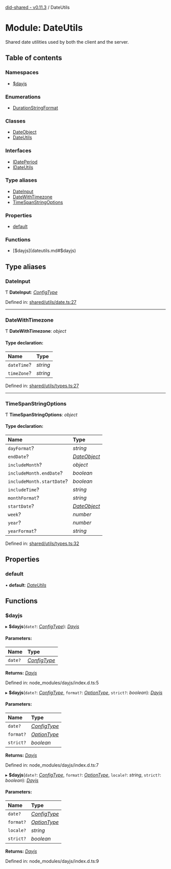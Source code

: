 [did-shared - v0.11.3](../README.md) / DateUtils

# Module: DateUtils

Shared date utilities used by both
the client and the server.

## Table of contents

### Namespaces

- [$dayjs](dateutils._dayjs.md)

### Enumerations

- [DurationStringFormat](../enums/dateutils.durationstringformat.md)

### Classes

- [DateObject](../classes/dateutils.dateobject.md)
- [DateUtils](../classes/dateutils.dateutils-1.md)

### Interfaces

- [IDatePeriod](../interfaces/dateutils.idateperiod.md)
- [IDateUtils](../interfaces/dateutils.idateutils.md)

### Type aliases

- [DateInput](dateutils.md#dateinput)
- [DateWithTimezone](dateutils.md#datewithtimezone)
- [TimeSpanStringOptions](dateutils.md#timespanstringoptions)

### Properties

- [default](dateutils.md#default)

### Functions

- [$dayjs](dateutils.md#$dayjs)

## Type aliases

### DateInput

Ƭ **DateInput**: [*ConfigType*](dateutils._dayjs.md#configtype)

Defined in: [shared/utils/date.ts:27](https://github.com/Puzzlepart/did/blob/dev/shared/utils/date.ts#L27)

___

### DateWithTimezone

Ƭ **DateWithTimezone**: *object*

#### Type declaration:

Name | Type |
:------ | :------ |
`dateTime`? | *string* |
`timeZone`? | *string* |

Defined in: [shared/utils/types.ts:27](https://github.com/Puzzlepart/did/blob/dev/shared/utils/types.ts#L27)

___

### TimeSpanStringOptions

Ƭ **TimeSpanStringOptions**: *object*

#### Type declaration:

Name | Type |
:------ | :------ |
`dayFormat`? | *string* |
`endDate`? | [*DateObject*](../classes/dateutils.dateobject.md) |
`includeMonth`? | *object* |
`includeMonth.endDate`? | *boolean* |
`includeMonth.startDate`? | *boolean* |
`includeTime`? | *string* |
`monthFormat`? | *string* |
`startDate`? | [*DateObject*](../classes/dateutils.dateobject.md) |
`week`? | *number* |
`year`? | *number* |
`yearFormat`? | *string* |

Defined in: [shared/utils/types.ts:32](https://github.com/Puzzlepart/did/blob/dev/shared/utils/types.ts#L32)

## Properties

### default

• **default**: [*DateUtils*](../classes/dateutils.dateutils-1.md)

## Functions

### $dayjs

▸ **$dayjs**(`date?`: [*ConfigType*](dateutils._dayjs.md#configtype)): [*Dayjs*](../classes/dateutils._dayjs.dayjs.md)

#### Parameters:

Name | Type |
:------ | :------ |
`date?` | [*ConfigType*](dateutils._dayjs.md#configtype) |

**Returns:** [*Dayjs*](../classes/dateutils._dayjs.dayjs.md)

Defined in: node_modules/dayjs/index.d.ts:5

▸ **$dayjs**(`date?`: [*ConfigType*](dateutils._dayjs.md#configtype), `format?`: [*OptionType*](dateutils._dayjs.md#optiontype), `strict?`: *boolean*): [*Dayjs*](../classes/dateutils._dayjs.dayjs.md)

#### Parameters:

Name | Type |
:------ | :------ |
`date?` | [*ConfigType*](dateutils._dayjs.md#configtype) |
`format?` | [*OptionType*](dateutils._dayjs.md#optiontype) |
`strict?` | *boolean* |

**Returns:** [*Dayjs*](../classes/dateutils._dayjs.dayjs.md)

Defined in: node_modules/dayjs/index.d.ts:7

▸ **$dayjs**(`date?`: [*ConfigType*](dateutils._dayjs.md#configtype), `format?`: [*OptionType*](dateutils._dayjs.md#optiontype), `locale?`: *string*, `strict?`: *boolean*): [*Dayjs*](../classes/dateutils._dayjs.dayjs.md)

#### Parameters:

Name | Type |
:------ | :------ |
`date?` | [*ConfigType*](dateutils._dayjs.md#configtype) |
`format?` | [*OptionType*](dateutils._dayjs.md#optiontype) |
`locale?` | *string* |
`strict?` | *boolean* |

**Returns:** [*Dayjs*](../classes/dateutils._dayjs.dayjs.md)

Defined in: node_modules/dayjs/index.d.ts:9
